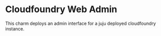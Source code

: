 # Cloudfoundry Web Admin

This charm deploys an admin interface for a juju deployed cloudfoundry
instance.
